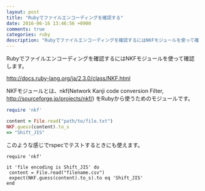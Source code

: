 ```yaml
---
layout: post
title: "Rubyでファイルエンコーディングを確認する"
date: 2016-06-16 13:46:56 +0900
comments: true
categories: ruby
description: "Rubyでファイルエンコーディングを確認するにはNKFモジュールを使って確認します。またrspecでの利用方法を紹介します。"
---
```


Rubyでファイルエンコーディングを確認するにはNKFモジュールを使って確認します。

http://docs.ruby-lang.org/ja/2.3.0/class/NKF.html

NKFモジュールとは、nkf(Network Kanji code conversion Filter, http://sourceforge.jp/projects/nkf/) をRubyから使うためのモジュールです。


~~~ruby
require 'nkf'

content = File.read("path/to/file.txt")
NKF.guess(content).to_s
=> "Shift_JIS"

~~~

このような感じでrspecでテストするときにも使えます。


~~~
require 'nkf'

it 'file encoding is Shift_JIS' do
 content = File.read("filename.csv")
 expect(NKF.guess(content).to_s).to eq 'Shift_JIS'
end

~~~
